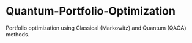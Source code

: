 # Quantum-Portfolio-Optimization
Portfolio optimization using Classical (Markowitz) and Quantum (QAOA) methods.
